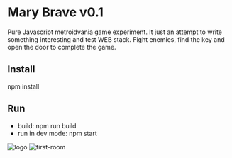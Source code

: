 # Mary Brave v0.1
Pure Javascript metroidvania game experiment. It just an attempt to write something interesting and test WEB stack. Fight enemies, find the key and open the door to complete the game.

## Install
npm install

## Run
- build: npm run build
- run in dev mode: npm start

![logo](https://github.com/tmptrash/gra/blob/main/screenshots/logo.png)
![first-room](https://github.com/tmptrash/gra/blob/main/screenshots/first-room.png)
